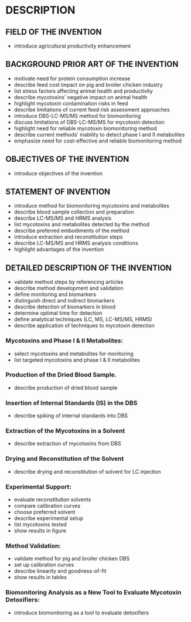 # DESCRIPTION

## FIELD OF THE INVENTION

- introduce agricultural productivity enhancement

## BACKGROUND PRIOR ART OF THE INVENTION

- motivate need for protein consumption increase
- describe feed cost impact on pig and broiler chicken industry
- list stress factors affecting animal health and productivity
- describe mycotoxins' negative impact on animal health
- highlight mycotoxin contamination risks in feed
- describe limitations of current feed risk assessment approaches
- introduce DBS-LC-MS/MS method for biomonitoring
- discuss limitations of DBS-LC-MS/MS for mycotoxin detection
- highlight need for reliable mycotoxin biomonitoring method
- describe current methods' inability to detect phase I and II metabolites
- emphasize need for cost-effective and reliable biomonitoring method

## OBJECTIVES OF THE INVENTION

- introduce objectives of the invention

## STATEMENT OF INVENTION

- introduce method for biomonitoring mycotoxins and metabolites
- describe blood sample collection and preparation
- describe LC-MS/MS and HRMS analysis
- list mycotoxins and metabolites detected by the method
- describe preferred embodiments of the method
- introduce extraction and reconstitution steps
- describe LC-MS/MS and HRMS analysis conditions
- highlight advantages of the invention

## DETAILED DESCRIPTION OF THE INVENTION

- validate method steps by referencing articles
- describe method development and validation
- define monitoring and biomarkers
- distinguish direct and indirect biomarkers
- describe detection of biomarkers in blood
- determine optimal time for detection
- define analytical techniques (LC, MS, LC-MS/MS, HRMS)
- describe application of techniques to mycotoxin detection

### Mycotoxins and Phase I & II Metabolites:

- select mycotoxins and metabolites for monitoring
- list targeted mycotoxins and phase I & II metabolites

### Production of the Dried Blood Sample.

- describe production of dried blood sample

### Insertion of Internal Standards (IS) in the DBS

- describe spiking of internal standards into DBS

### Extraction of the Mycotoxins in a Solvent

- describe extraction of mycotoxins from DBS

### Drying and Reconstitution of the Solvent

- describe drying and reconstitution of solvent for LC injection

### Experimental Support:

- evaluate reconstitution solvents
- compare calibration curves
- choose preferred solvent
- describe experimental setup
- list mycotoxins tested
- show results in figure

### Method Validation:

- validate method for pig and broiler chicken DBS
- set up calibration curves
- describe linearity and goodness-of-fit
- show results in tables

### Biomonitoring Analysis as a New Tool to Evaluate Mycotoxin Detoxifiers:

- introduce biomonitoring as a tool to evaluate detoxifiers

